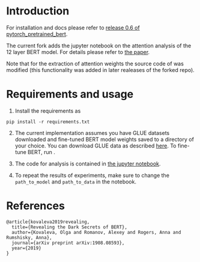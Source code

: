 # Introduction
For installation and docs please refer to [release 0.6 of pytorch_pretrained_bert](https://github.com/huggingface/transformers/releases).

The current fork adds the jupyter notebook on the attention analysis of the 12 layer BERT model. For details please refer to [the paper](https://arxiv.org/abs/1908.08593).

Note that for the extraction of attention weights the source code of [](./pytorch_pretrained_bert/modeling.py) was modified (this functionality was added in later realeases of the forked repo).

# Requirements and usage
1. Install the requirements as
```
pip install -r requirements.txt
```

2. The current implementation assumes you have GLUE datasets downloaded and fine-tuned BERT model weights saved to a directory of your choice. You can download GLUE data as described [here](https://github.com/nyu-mll/GLUE-baselines/blob/master/download_glue_data.py). To fine-tune BERT, run [](./examples/run_classifier.py).

3. The code for analysis is contained in [the jupyter notebook](./visualize_attention.ipynb). 

4. To repeat the results of experiments, make sure to change the `path_to_model` and `path_to_data` in the notebook.


# References
```
@article{kovaleva2019revealing,
  title={Revealing the Dark Secrets of BERT},
  author={Kovaleva, Olga and Romanov, Alexey and Rogers, Anna and Rumshisky, Anna},
  journal={arXiv preprint arXiv:1908.08593},
  year={2019}
}
```

